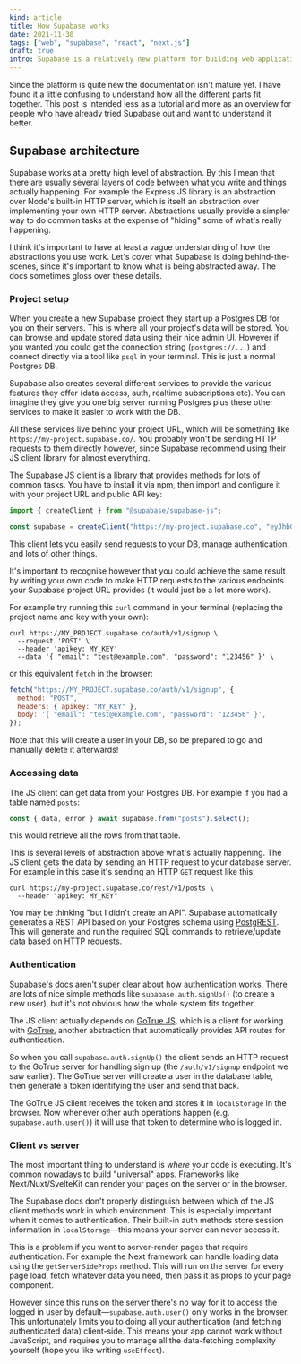 ```yaml
---
kind: article
title: How Supabase works
date: 2021-11-30
tags: ["web", "supabase", "react", "next.js"]
draft: true
intro: Supabase is a relatively new platform for building web applications. It handles a bunch of things most apps need using a combination of open source technology. For example they provide a hosted PostgreSQL database, a JS library for talking to the DB without writing SQL, simple authentication, and a lot more.
---
```


Since the platform is quite new the documentation isn't mature yet. I have found it a little confusing to understand how all the different parts fit together. This post is intended less as a tutorial and more as an overview for people who have already tried Supabase out and want to understand it better.

## Supabase architecture

Supabase works at a pretty high level of abstraction. By this I mean that there are usually several layers of code between what you write and things actually happening. For example the Express JS library is an abstraction over Node's built-in HTTP server, which is itself an abstraction over implementing your own HTTP server. Abstractions usually provide a simpler way to do common tasks at the expense of "hiding" some of what's really happening.

I think it's important to have at least a vague understanding of how the abstractions you use work. Let's cover what Supabase is doing behind-the-scenes, since it's important to know what is being abstracted away. The docs sometimes gloss over these details.

### Project setup

When you create a new Supabase project they start up a Postgres DB for you on their servers. This is where all your project's data will be stored. You can browse and update stored data using their nice admin UI. However if you wanted you could get the connection string (`postgres://...`) and connect directly via a tool like `psql` in your terminal. This is just a normal Postgres DB.

Supabase also creates several different services to provide the various features they offer (data access, auth, realtime subscriptions etc). You can imagine they give you one big server running Postgres plus these other services to make it easier to work with the DB.

All these services live behind your project URL, which will be something like `https://my-project.supabase.co/`. You probably won't be sending HTTP requests to them directly however, since Supabase recommend using their JS client library for almost everything.

The Supabase JS client is a library that provides methods for lots of common tasks. You have to install it via npm, then import and configure it with your project URL and public API key:

```js
import { createClient } from "@supabase/supabase-js";

const supabase = createClient("https://my-project.supabase.co", "eyJhbG...");
```

This client lets you easily send requests to your DB, manage authentication, and lots of other things.

It's important to recognise however that you could achieve the same result by writing your own code to make HTTP requests to the various endpoints your Supabase project URL provides (it would just be a lot more work).

For example try running this `curl` command in your terminal (replacing the project name and key with your own):

```shell
curl https://MY_PROJECT.supabase.co/auth/v1/signup \
  --request 'POST' \
  --header 'apikey: MY_KEY'
  --data '{ "email": "test@example.com", "password": "123456" }' \
```

or this equivalent `fetch` in the browser:

```js
fetch("https://MY_PROJECT.supabase.co/auth/v1/signup", {
  method: "POST",
  headers: { apikey: "MY_KEY" },
  body: '{ "email": "test@example.com", "password": "123456" }',
});
```

Note that this will create a user in your DB, so be prepared to go and manually delete it afterwards!

### Accessing data

The JS client can get data from your Postgres DB. For example if you had a table named `posts`:

```js
const { data, error } await supabase.from("posts").select();
```

this would retrieve all the rows from that table.

This is several levels of abstraction above what's actually happening. The JS client gets the data by sending an HTTP request to your database server. For example in this case it's sending an HTTP `GET` request like this:

```shell
curl https://my-project.supabase.co/rest/v1/posts \
  --header "apikey: MY_KEY"
```

You may be thinking "but I didn't create an API". Supabase automatically generates a REST API based on your Postgres schema using [PostgREST](https://postgrest.org/). This will generate and run the required SQL commands to retrieve/update data based on HTTP requests.

### Authentication

Supabase's docs aren't super clear about how authentication works. There are lots of nice simple methods like `supabase.auth.signUp()` (to create a new user), but it's not obvious how the whole system fits together.

The JS client actually depends on [GoTrue JS](https://github.com/supabase/gotrue-js), which is a client for working with [GoTrue](https://github.com/netlify/gotrue), another abstraction that automatically provides API routes for authentication.

So when you call `supabase.auth.signUp()` the client sends an HTTP request to the GoTrue server for handling sign up (the `/auth/v1/signup` endpoint we saw earlier). The GoTrue server will create a user in the database table, then generate a token identifying the user and send that back.

The GoTrue JS client receives the token and stores it in `localStorage` in the browser. Now whenever other auth operations happen (e.g. `supabase.auth.user()`) it will use that token to determine who is logged in.

### Client vs server

The most important thing to understand is _where_ your code is executing. It's common nowadays to build "universal" apps. Frameworks like Next/Nuxt/SvelteKit can render your pages on the server or in the browser.

The Supabase docs don't properly distinguish between which of the JS client methods work in which environment. This is especially important when it comes to authentication. Their built-in auth methods store session information in `localStorage`—this means your server can never access it.

This is a problem if you want to server-render pages that require authentication. For example the Next framework can handle loading data using the `getServerSideProps` method. This will run on the server for every page load, fetch whatever data you need, then pass it as props to your page component.

However since this runs on the server there's no way for it to access the logged in user by default—`supabase.auth.user()` only works in the browser. This unfortunately limits you to doing all your authentication (and fetching authenticated data) client-side. This means your app cannot work without JavaScript, and requires you to manage all the data-fetching complexity yourself (hope you like writing `useEffect`).
